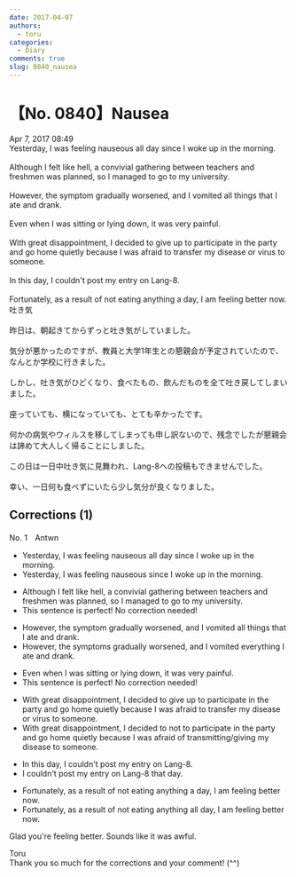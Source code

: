 ```yaml
---
date: 2017-04-07
authors:
  - toru
categories:
  - Diary
comments: true
slug: 0840_nausea
---
```


# 【No. 0840】Nausea
<div class="date">Apr 7, 2017 08:49</div>
<div id="post"><div id="body_show_ori">
Yesterday, I was feeling nauseous all day since I woke up in the morning.<br/><br/>Although I felt like hell, a convivial gathering between teachers and  freshmen was planned, so I managed to go to my university.<br/><br/>However, the symptom gradually worsened, and I vomited all things that I ate and drank.<br/><br/>Even when I was sitting or lying down, it was very painful.<br/><br/>With great disappointment, I decided to give up to participate in the party and go home quietly because I was afraid to transfer my disease or virus to someone.<br/><br/>In this day, I couldn't post my entry on Lang-8.<br/><br/>Fortunately, as a result of not eating anything a day, I am feeling better now.
</div></div>

<!-- more -->

<div id="post_ja"><div id="body_show_mo">
吐き気<br/><br/>昨日は、朝起きてからずっと吐き気がしていました。<br/><br/>気分が悪かったのですが、教員と大学1年生との懇親会が予定されていたので、なんとか学校に行きました。<br/><br/>しかし、吐き気がひどくなり、食べたもの、飲んだものを全て吐き戻してしまいました。<br/><br/>座っていても、横になっていても、とても辛かったです。<br/><br/>何かの病気やウィルスを移してしまっても申し訳ないので、残念でしたが懇親会は諦めて大人しく帰ることにしました。<br/><br/>この日は一日中吐き気に見舞われ、Lang-8への投稿もできませんでした。<br/><br/>幸い、一日何も食べずにいたら少し気分が良くなりました。
</div></div>

## Corrections (1)
<div id="block"><div class="first_name"> No. 1　<span class="just_name">Antwn</span></div><div id="block2">
<ul class="correction_field">
<li class="incorrect">Yesterday, I was feeling nauseous all day since I woke up in the morning.</li>
<li class="corrected correct">
Yesterday, I was feeling nauseous since I woke up in the morning.
</li>
</ul>
<ul class="correction_field">
<li class="incorrect">Although I felt like hell, a convivial gathering between teachers and  freshmen was planned, so I managed to go to my university.</li>
<li class="corrected perfect">This sentence is perfect! No correction needed!</li>
</ul>
<ul class="correction_field">
<li class="incorrect">However, the symptom gradually worsened, and I vomited all things that I ate and drank.</li>
<li class="corrected correct">
However, the symptoms gradually worsened, and I vomited everything I ate and drank.
</li>
</ul>
<ul class="correction_field">
<li class="incorrect">Even when I was sitting or lying down, it was very painful.</li>
<li class="corrected perfect">This sentence is perfect! No correction needed!</li>
</ul>
<ul class="correction_field">
<li class="incorrect">With great disappointment, I decided to give up to participate in the party and go home quietly because I was afraid to transfer my disease or virus to someone.</li>
<li class="corrected correct">
With great disappointment, I decided to not to participate in the party and go home quietly because I was afraid of transmitting/giving my disease to someone.
</li>
</ul>
<ul class="correction_field">
<li class="incorrect">In this day, I couldn't post my entry on Lang-8.</li>
<li class="corrected correct">
 I couldn't post my entry on Lang-8 that day.
</li>
</ul>
<ul class="correction_field">
<li class="incorrect">Fortunately, as a result of not eating anything a day, I am feeling better now.</li>
<li class="corrected correct">
Fortunately, as a result of not eating anything all day, I am feeling better now.
</li>
</ul>
<p class="comment_small">
 Glad you're feeling better. Sounds like it was awful.
</p>

</div><div class="name"><span class="just_name">Toru</span><br>
Thank you so much for the corrections and your comment! (^^)
</div>
</div>
